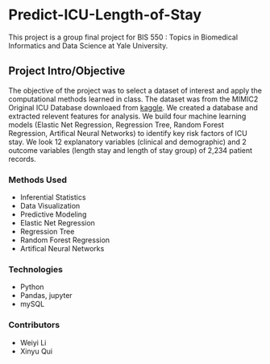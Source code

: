 # Predict-ICU-Length-of-Stay

This project is a group final project for BIS 550 : Topics in Biomedical Informatics and Data Science at Yale University. 


## Project Intro/Objective
The objective of the project was to select a dataset of interest and apply the computational methods learned in class. The dataset was from the MIMIC2 Original ICU Database downloaed from [kaggle](https://www.kaggle.com/datasets). We created a database and extracted relevent features for analysis. We build four machine learning models (Elastic Net Regression, Regression Tree, Random Forest Regression, Artifical Neural Networks) to identify key risk factors of ICU stay. We look 12 explanatory variables (clinical and demographic) and 2 outcome variables (length stay and length of stay group) of 2,234 patient records.

### Methods Used

- Inferential Statistics
- Data Visualization
- Predictive Modeling
- Elastic Net Regression
- Regression Tree
- Random Forest Regression
- Artifical Neural Networks


### Technologies

- Python
- Pandas, jupyter
- mySQL


### Contributors
- Weiyi Li
- Xinyu Qui
